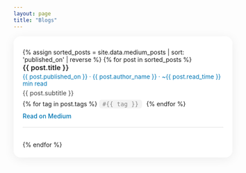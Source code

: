 ```yaml
---
layout: page
title: "Blogs"
---
```


<style>
.site-container {
  max-width: 750px;
  margin: 0 auto;
  padding: 2em 1.5em 1.5em 1.5em;
  background: #fff;
  border-radius: 16px;
  box-shadow: 0 4px 24px rgba(0,0,0,0.07);
}
.site-container h2 {
  color: #0077B5;
  font-weight: 700;
  margin-top: 1.5em;
}
.site-container .blog-list {
  padding: 0;
  margin: 0;
}
.site-container .blog-item {
  margin-bottom: 2.2em;
  padding-bottom: 1.2em;
  border-bottom: 1px solid #e0e0e0;
  list-style: none;
}
.site-container .blog-title {
  font-size: 1.15em;
  font-weight: 600;
  color: #222;
  margin-bottom: 0.2em;
}
.site-container .blog-meta {
  color: #0077B5;
  font-size: 0.98em;
  margin-bottom: 0.4em;
}
.site-container .blog-desc {
  font-size: 1.04em;
  color: #444;
  margin-bottom: 0.4em;
}
.site-container .blog-tags {
  margin-bottom: 0.5em;
}
.site-container .blog-tag {
  display: inline-block;
  background: #f3f3f3;
  color: #888;
  font-size: 0.97em;
  border-radius: 6px;
  padding: 2px 8px;
  margin-right: 6px;
  margin-bottom: 2px;
  font-family: monospace;
  letter-spacing: 0.01em;
}
.site-container a {
  color: #0077B5;
  text-decoration: none;
  font-weight: 500;
}
.site-container a:hover {
  text-decoration: underline;
}
</style>

<div class="site-container">

<ul class="blog-list">
{% assign sorted_posts = site.data.medium_posts | sort: 'published_on' | reverse %}
{% for post in sorted_posts %}
  <li class="blog-item">
    <div class="blog-title">{{ post.title }}</div>
    <div class="blog-meta">{{ post.published_on }} · {{ post.author_name }} · ~{{ post.read_time }} min read</div>
    <div class="blog-desc">{{ post.subtitle }}</div>
    <div class="blog-tags">
      {% for tag in post.tags %}
        <span class="blog-tag">#{{ tag }}</span>
      {% endfor %}
    </div>
    <a href="{{ post.url }}" target="_blank">Read on Medium</a>
  </li>
{% endfor %}
</ul>

</div>
